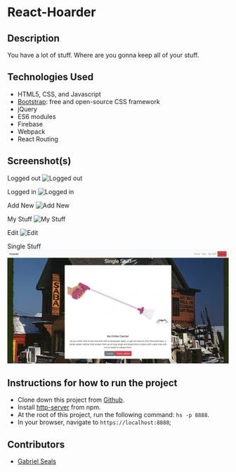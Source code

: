 # React-Hoarder


## Description

You have a lot of stuff. Where are you gonna keep all of your stuff.

## Technologies Used

* HTML5, CSS, and Javascript
* [Bootstrap](https://getbootstrap.com/): free and open-source CSS framework
* jQuery
* ES6 modules
* Firebase
* Webpack
* React Routing

## Screenshot(s)

Logged out
![Logged out](https://raw.githubusercontent.com/gseals/react-hoarder/master/src/assets/loggedOut.png)

Logged in
![Logged in](https://raw.githubusercontent.com/gseals/react-hoarder/master/src/assets/loggedIn.png)

Add New
![Add New](https://raw.githubusercontent.com/gseals/react-hoarder/master/src/assets/new.png)

My Stuff
![My Stuff](https://raw.githubusercontent.com/gseals/react-hoarder/master/src/assets/updateStuff.png)

Edit
![Edit](https://raw.githubusercontent.com/gseals/react-hoarder/master/src/assets/edit.png)

Single Stuff
![Single Stuff](https://raw.githubusercontent.com/gseals/react-hoarder/master/src/assets/updateSingle.png)

## Instructions for how to run the project

* Clone down this project from [Github](https://github.com/gseals/react-hoarder).
* Install [http-server](https://www.npmjs.com/package/http-server) from npm.
* At the root of this project, run the following command: `hs -p 8888`.
* In your browser, navigate to `https://localhost:8888`;

## Contributors

* [Gabriel Seals](https://github.com/gseals)

